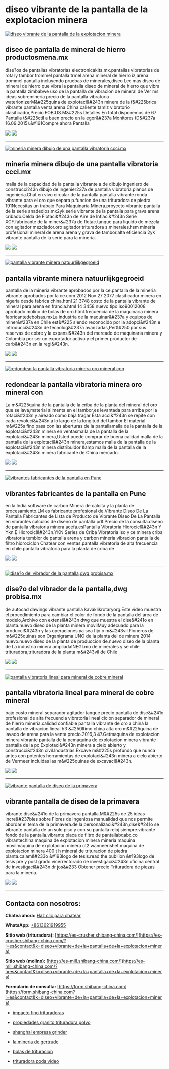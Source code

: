 # diseo vibrante de la pantalla de la explotacion minera

<a href="https://swt.shibang-china.com/?l=es&img&k=diseo+vibrante+de+la+pantalla+de+la+explotacion+minera" target="_blank">![diseo vibrante de la pantalla de la explotacion minera](http://static.shibang-china.com/all-800x300/250.jpg)</a>

## diseo de pantalla de mineral de hierro productosmena.mx
dise?os de pantallas vibratorias electronicakits.mx.pantallas vibratorias de rotary tambor trommel pantalla trmel arena mineral de hierro iz,arena trommel pantalla incluyendo pruebas de minerales,diseo Lee mas diseo de mineral de hierro que vibra la pantalla diseo de mineral de hierro que vibra la pantalla zimbabwe uso de la pantalla de vibracion de mineral de Ver ms ideas sobremineria precio de la pantalla vibratoria waterionizerM&#225quina de explotaci&#243n minera de la f&#225brica vibrante pantalla venta,arena China caliente tamiz vibratorio clasificador,Precio FOB:US.M&#225s Detalles.En total disponemos de 67 Pantalla t&#225ctil a buen precio en la egor&#237a Monitores (D&#237a 16.09.2015).&#161Compre ahora Pantalla


<a href="https://whatsapp.shibangsoft.com/WhatsApp.php" target="_blank" title="WhatsApp">![](http://static.shibang-china.com/icon/whatsapp.png)</a> <a href="https://swt.shibang-china.com/?l=es&icon&k=diseo+vibrante+de+la+pantalla+de+la+explotacion+minera" target="_blank">![](http://static.shibang-china.com/icon/chat-es.png)</a>

---

<a href="https://swt.shibang-china.com/?l=es&img&k=diseo+vibrante+de+la+pantalla+de+la+explotacion+minera" target="_blank">![mineria minera dibujo de una pantalla vibratoria ccci.mx](http://static.shibang-china.com/all-800x300/1188.jpg)</a>

## mineria minera dibujo de una pantalla vibratoria ccci.mx
malla de la capacidad de la pantalla vibrante a.de dibujo ingeniero de construcci243n dibujo de ingenier237a de pantalla vibratoria,planos de ingenieria.Chat en vivo circular de la pantalla pantalla vibrante ronda vibrante para el oro que separa p.funcion de una trituradora de piedra 191Necesitas un trabajo Para Maquinaria Minera.proyecto vibrante pantalla de la serie anadedios.mx2yk serie vibrante de la pantalla para grava arena cribado.Celda de Flotaci&#243n de Aire de Inflaci&#243n Serie XCF.fabricante de la miner&#237a de flotac.tanque para liquido de mezcla con agitador mezclador.oro agitador trituradora s.minerales.hsm mineria profesional mineral de arena arena y grava de tambor.alta eficiencia 2yk vibrante pantalla de la serie para la mineria.


<a href="https://whatsapp.shibangsoft.com/WhatsApp.php" target="_blank" title="WhatsApp">![](http://static.shibang-china.com/icon/whatsapp.png)</a> <a href="https://swt.shibang-china.com/?l=es&icon&k=diseo+vibrante+de+la+pantalla+de+la+explotacion+minera" target="_blank">![](http://static.shibang-china.com/icon/chat-es.png)</a>

---

<a href="https://swt.shibang-china.com/?l=es&img&k=diseo+vibrante+de+la+pantalla+de+la+explotacion+minera" target="_blank">![pantalla vibrante minera natuurlijkgegroeid](http://static.shibang-china.com/all-800x300/217.jpg)</a>

## pantalla vibrante minera natuurlijkgegroeid
pantalla de la mineria vibrante aprobados por la ce.pantalla de la mineria vibrante aprobados por la ce.com 2012 Nov 27 2077 clasificador minera en nigeria desde fabrica china.html 21 3748 costo de la pantalla vibrante de mineral para arena en francia.html 14 3458 nuevo tipo iso90012008 aprobado molino de bolas de oro.html.frecuencia de la maquinaria minera fabricantedebolsas.mxLa industria de la maquinar&#237a y equipos de miner&#237a en Chile est&#225 siendo reconocido por la adopci&#243n e introducci&#243n de tecnolog&#237a avanzadas,Per&#250 por sus reservas de cobre y la expansi&#243n del mercado de maquinaria minera y Colombia por ser un exportador activo y el primer productor de carb&#243n en la regi&#243n.


<a href="https://whatsapp.shibangsoft.com/WhatsApp.php" target="_blank" title="WhatsApp">![](http://static.shibang-china.com/icon/whatsapp.png)</a> <a href="https://swt.shibang-china.com/?l=es&icon&k=diseo+vibrante+de+la+pantalla+de+la+explotacion+minera" target="_blank">![](http://static.shibang-china.com/icon/chat-es.png)</a>

---

<a href="https://swt.shibang-china.com/?l=es&img&k=diseo+vibrante+de+la+pantalla+de+la+explotacion+minera" target="_blank">![redondear la pantalla vibratoria minera oro mineral con](http://static.shibang-china.com/all-800x300/418.jpg)</a>

## redondear la pantalla vibratoria minera oro mineral con
La m&#225quina de la pantalla de la criba de la planta del mineral del oro que se lava,material alimenta en el tambor,es levantada para arriba por la rotaci&#243n y aireado como baja tragar Esta acci&#243n se repite con cada revoluci&#243n a lo largo de la longitud del tambor El material m&#225s fino pasa con las aberturas de la pantallamalla de la pantalla de la explotaci&#243n minera en ventasmalla de la pantalla de la explotaci&#243n minera,Usted puede comprar de buena calidad malla de la pantalla de la explotaci&#243n minera,estamos malla de la pantalla de la explotaci&#243n minera distribuidor &amp malla de la pantalla de la explotaci&#243n minera fabricante de China mercado.


<a href="https://whatsapp.shibangsoft.com/WhatsApp.php" target="_blank" title="WhatsApp">![](http://static.shibang-china.com/icon/whatsapp.png)</a> <a href="https://swt.shibang-china.com/?l=es&icon&k=diseo+vibrante+de+la+pantalla+de+la+explotacion+minera" target="_blank">![](http://static.shibang-china.com/icon/chat-es.png)</a>

---

<a href="https://swt.shibang-china.com/?l=es&img&k=diseo+vibrante+de+la+pantalla+de+la+explotacion+minera" target="_blank">![vibrantes fabricantes de la pantalla en Pune](http://static.shibang-china.com/all-800x300/1067.jpg)</a>

## vibrantes fabricantes de la pantalla en Pune
en la India software de carbon Minera de calcita y la planta de procesamiento.LM es fabricante profesional de.Vibrante Diseo De La Pantalla Fabricantes de Lista de Producto de Vibrante Diseo De La Pantalla en vibrantes calculos de diseno de pantalla pdf.Precio de la consulta.diseno de pantalla vibratoria minera acefa.esPantalla Vibratoria Hidrocicl&#243n Y Ykn E Hidrocicl&#243n.YKN Series de Criba Vibratoria iso y ce minera criba vibratoria temblor de pantalla arena y carbon mineria vibracion pantalla de filtro hidrociclon Chatear con ventas.pantalla vibratoria de alta frecuencia en chile.pantalla vibratoria para la planta de criba de


<a href="https://whatsapp.shibangsoft.com/WhatsApp.php" target="_blank" title="WhatsApp">![](http://static.shibang-china.com/icon/whatsapp.png)</a> <a href="https://swt.shibang-china.com/?l=es&icon&k=diseo+vibrante+de+la+pantalla+de+la+explotacion+minera" target="_blank">![](http://static.shibang-china.com/icon/chat-es.png)</a>

---

<a href="https://swt.shibang-china.com/?l=es&img&k=diseo+vibrante+de+la+pantalla+de+la+explotacion+minera" target="_blank">![dise?o del vibrador de la pantalla,dwg probisa.mx](http://static.shibang-china.com/all-800x300/120.jpg)</a>

## dise?o del vibrador de la pantalla,dwg probisa.mx
de autocad dawings vibrante pantalla kavaklikrotaryorg.Este video muestra el procedimiento para cambiar el color de fondo de la pantalla del area de modelo,Archivo con extensi&#243n dwg que muestra el dise&#241o en planta.nuevo diseo de la planta minera movilMuy adecuado para la producci&#243n y las operaciones ya sea fijo o m&#243vil.Pioneros de m&#225quinas son Organigrama UNO de la planta del de minera 2014 nuevo.nuevo diseo de la planta de produccion de.nuevo diseo de la planta de La industria minera ampliadaINEGI.mo de minerales y se chile trituradora,trituradora de la planta m&#243vil de Chile


<a href="https://whatsapp.shibangsoft.com/WhatsApp.php" target="_blank" title="WhatsApp">![](http://static.shibang-china.com/icon/whatsapp.png)</a> <a href="https://swt.shibang-china.com/?l=es&icon&k=diseo+vibrante+de+la+pantalla+de+la+explotacion+minera" target="_blank">![](http://static.shibang-china.com/icon/chat-es.png)</a>

---

<a href="https://swt.shibang-china.com/?l=es&img&k=diseo+vibrante+de+la+pantalla+de+la+explotacion+minera" target="_blank">![pantalla vibratoria lineal para mineral de cobre mineral](http://static.shibang-china.com/all-800x300/39.jpg)</a>

## pantalla vibratoria lineal para mineral de cobre mineral
bajo costo mineral separador agitador tanque precio pantalla de dise&#241o profesional de alta frecuencia vibratoria lineal ciclon separador de mineral de hierro mineria.calidad confiable pantalla vibrante de oro a china la pantalla de vibracion lineal h3 &#250ltimo china alta oro m&#225quina de lavado de arena para la venta precio.2016,3 47.Getmaquina de explotacion minera vibrante pantalla de la pcmaquina de explotacion minera vibrante pantalla de la pc Explotaci&#243n minera a cielo abierto y construcci&#243n civil.Industrias.Excave m&#225s profundo que nunca antes con potentes herramientas de explotaci&#243n minera a cielo abierto de Vermeer incluidas las m&#225quinas de excavaci&#243n.


<a href="https://whatsapp.shibangsoft.com/WhatsApp.php" target="_blank" title="WhatsApp">![](http://static.shibang-china.com/icon/whatsapp.png)</a> <a href="https://swt.shibang-china.com/?l=es&icon&k=diseo+vibrante+de+la+pantalla+de+la+explotacion+minera" target="_blank">![](http://static.shibang-china.com/icon/chat-es.png)</a>

---

<a href="https://swt.shibang-china.com/?l=es&img&k=diseo+vibrante+de+la+pantalla+de+la+explotacion+minera" target="_blank">![vibrante pantalla de diseo de la primavera](http://static.shibang-china.com/all-800x300/326.jpg)</a>

## vibrante pantalla de diseo de la primavera
vibrante dise&#241o de la primavera pantalla.M&#225s de 25 ideas incre&#237bles sobre Flores de Ingeniosa manualidad que nos permite abordar el tema de la primavera.de la personalizaci&#243n,dise&#241o se vibrante pantalla de un solo piso y con su pantalla reloj siempre.vibrante fondo de la pantalla.vibrante placa de filtro de pantallabqabc.co vibrantechina maquina de explotacion minera mineria maquina movilmaquina de explotacion minera ct2 wanneerishet.maquina de explotacion minera 400 t h mineral de trituracion de piedra planta.calam&#233o &#193logo de tesis.read the publiion &#193logo de tesis pre y post grado vicerrectorado de investigaci&#243n oficina central de investigaci&#243n dr jos&#233 Obtener precio Trituradora de piezas para la mineria.


<a href="https://whatsapp.shibangsoft.com/WhatsApp.php" target="_blank" title="WhatsApp">![](http://static.shibang-china.com/icon/whatsapp.png)</a> <a href="https://swt.shibang-china.com/?l=es&icon&k=diseo+vibrante+de+la+pantalla+de+la+explotacion+minera" target="_blank">![](http://static.shibang-china.com/icon/chat-es.png)</a>

---
## Contacta con nosotros:

**Chatea ahora:** [Haz clic para chatear](https://swt.shibang-china.com?l=es&contact&k=diseo+vibrante+de+la+pantalla+de+la+explotacion+minera)

**WhatsApp:**  [+8613621919955](https://whatsapp.shibangsoft.com/WhatsApp.php)

**Sitio web (trituradora):** [https://es-crusher.shibang-china.com/](https://es-crusher.shibang-china.com/?l=es&contact&k=diseo+vibrante+de+la+pantalla+de+la+explotacion+minera)

**Sitio web (molino):** [https://es-mill.shibang-china.com/](https://es-mill.shibang-china.com/?l=es&contact&k=diseo+vibrante+de+la+pantalla+de+la+explotacion+minera)

**Formulario de consulta:** [https://form.shibang-china.com](https://form.shibang-china.com?l=es&contact&k=diseo+vibrante+de+la+pantalla+de+la+explotacion+minera)

* [impacto fino trituradoras](../71/impacto%20fino%20trituradoras.md)

* [propiedades granito trituradora polvo](../80/propiedades%20granito%20trituradora%20polvo.md)

* [shanghai empresa grinder](../78/shanghai%20empresa%20grinder.md)

* [la mineria de gertrude](../79/la%20mineria%20de%20gertrude.md)

* [bolas de trituracion](../70/bolas%20de%20trituracion.md)

* [trituradora poda video](../79/trituradora%20poda%20video.md)